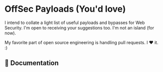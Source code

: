 # OffSec Payloads (You'd love)

I intend to collate a light list of useful payloads and bypasses for Web Security. I'm open to receiving your suggestions too. I'm not an island (for now).

My favorite part of open source engineering is handling pull requests. I :heart: it. :) 

📖 Documentation
----
